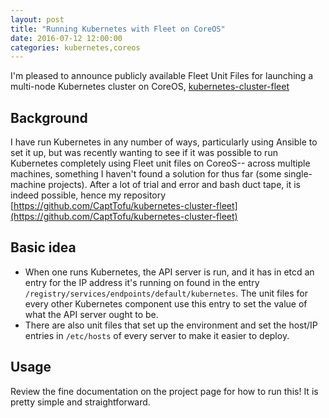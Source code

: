 ```yaml
---
layout: post
title: "Running Kubernetes with Fleet on CoreOS"
date: 2016-07-12 12:00:00 
categories: kubernetes,coreos
---
```


I'm pleased to announce publicly available Fleet Unit Files for launching a multi-node Kubernetes cluster on CoreOS, [kubernetes-cluster-fleet](https://github.com/CaptTofu/kubernetes-cluster-fleet)


## Background 

I have run Kubernetes in any number of ways, particularly using Ansible to set it up,  but was recently wanting to see if it was possible to run Kubernetes completely using Fleet unit files on CoreoS-- across multiple machines, something I haven't found a solution for thus far (some single-machine projects). After a lot of trial and error and bash duct tape, it is indeed possible, hence my repository [https://github.com/CaptTofu/kubernetes-cluster-fleet](https://github.com/CaptTofu/kubernetes-cluster-fleet)

## Basic idea

* When one runs Kubernetes, the API server is run, and it has in etcd an entry for the IP address it's running on found in the entry ```/registry/services/endpoints/default/kubernetes```. The unit files for every other Kubernetes component use this entry to set the value of what the API server ought to be.
* There are also unit files that set up the environment and set the host/IP entries in ```/etc/hosts``` of every server to make it easier to deploy.

## Usage

Review the fine documentation on the project page for how to run this! It is pretty simple and straightforward.

[kubernetes]: https://github.com/GoogleCloudPlatform/kubernetes
